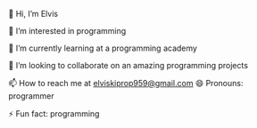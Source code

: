 👋 Hi, I’m Elvis
 
👀 I’m interested in programming 
 
🌱 I’m currently learning at a programming academy 
 
💞️ I’m looking to collaborate on an amazing programming projects 
 
📫 How to reach me at elviskiprop959@gmail.com
 😄 Pronouns: programmer      
 
⚡ Fun fact: programming 
